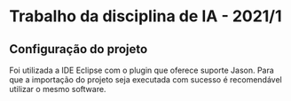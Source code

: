 # Trabalho da disciplina de IA - 2021/1

## Configuração do projeto

Foi utilizada a IDE Eclipse com o plugin que oferece suporte Jason. Para que a importação do projeto seja executada com sucesso é recomendável utilizar o mesmo software.
